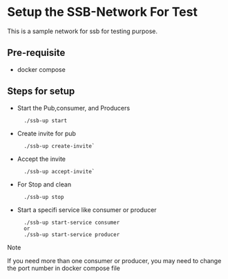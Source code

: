 # Setup the SSB-Network For Test
This is a sample network for ssb for testing purpose. 

## Pre-requisite
- docker compose

## Steps for setup
- Start the Pub,consumer, and Producers

        ./ssb-up start 
- Create invite for pub

        ./ssb-up create-invite`
- Accept the invite

        ./ssb-up accept-invite`

- For Stop and clean

        ./ssb-up stop

- Start a specifi service like consumer or producer

        ./ssb-up start-service consumer
        or 
        ./ssb-up start-service producer

>[!NOTE]
> If you need more than one consumer or producer, you may need to change the port number in docker compose file